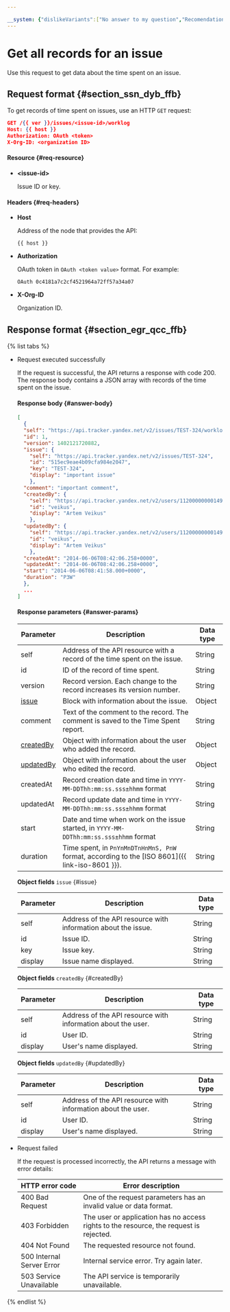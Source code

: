 ```yaml
---

__system: {"dislikeVariants":["No answer to my question","Recomendations didn't help","The content doesn't match title","Other"]}
---
```

# Get all records for an issue

Use this request to get data about the time spent on an issue.

## Request format {#section_ssn_dyb_ffb}

To get records of time spent on issues, use an HTTP `GET` request:

```json
GET /{{ ver }}/issues/<issue-id>/worklog
Host: {{ host }}
Authorization: OAuth <token>
X-Org-ID: <organization ID>
```

#### Resource {#req-resource}

- **\<issue-id\>**

    Issue ID or key.

#### Headers {#req-headers}

- **Host**

    Address of the node that provides the API:

    ```
    {{ host }}
    ```

- **Authorization**

    OAuth token in `OAuth <token value>` format. For example:

    ```
    OAuth 0c4181a7c2cf4521964a72ff57a34a07
    ```

- **X-Org-ID**

    Organization ID.

## Response format {#section_egr_qcc_ffb}

{% list tabs %}

- Request executed successfully

    If the request is successful, the API returns a response with code 200. The response body contains a JSON array with records of the time spent on the issue.

    #### Response body {#answer-body}

    ```json
    [
      {
      "self": "https://api.tracker.yandex.net/v2/issues/TEST-324/worklog/1",
      "id": 1,
      "version": 1402121720882,
      "issue": {
        "self": "https://api.tracker.yandex.net/v2/issues/TEST-324",
        "id": "515ec9eae4b09cfa984e2047",
        "key": "TEST-324",
        "display": "important issue"
        },
      "comment": "important comment",
      "createdBy": {
        "self": "https://api.tracker.yandex.net/v2/users/1120000000014909",
        "id": "veikus",
        "display": "Artem Veikus"
        },
      "updatedBy": {
        "self": "https://api.tracker.yandex.net/v2/users/1120000000014909",
        "id": "veikus",
        "display": "Artem Veikus"
        },
      "createdAt": "2014-06-06T08:42:06.258+0000",
      "updatedAt": "2014-06-06T08:42:06.258+0000",
      "start": "2014-06-06T08:41:58.000+0000",
      "duration": "P3W"
      },
      ...
    ]
    ```

    #### Response parameters {#answer-params}

    | Parameter | Description | Data type |
    | -------- | -------- | ---------- |
    | self | Address of the API resource with a record of the time spent on the issue. | String |
    | id | ID of the record of time spent. | String |
    | version | Record version. Each change to the record increases its version number. | String |
    | [issue](#issue) | Block with information about the issue. | Object |
    | comment | Text of the comment to the record. The comment is saved to the Time Spent report. | String |
    | [createdBy](#createdBy) | Object with information about the user who added the record. | Object |
    | [updatedBy](#updatedBy) | Object with information about the user who edited the record. | Object |
    | createdAt | Record creation date and time in ```YYYY-MM-DDThh:mm:ss.sss±hhmm``` format | String |
    | updatedAt | Record update date and time in ```YYYY-MM-DDThh:mm:ss.sss±hhmm``` format | String |
    | start | Date and time when work on the issue started, in ```YYYY-MM-DDThh:mm:ss.sss±hhmm``` format | String |
    | duration | Time spent, in ```PnYnMnDTnHnMnS, PnW``` format, according to the [ISO 8601]({{ link-iso-8601 }}). | String |

    **Object fields** `issue` {#issue}

    | Parameter | Description | Data type |
    | -------- | -------- | ---------- |
    | self | Address of the API resource with information about the issue. | String |
    | id | Issue ID. | String |
    | key | Issue key. | String |
    | display | Issue name displayed. | String |

    **Object fields** `createdBy` {#createdBy}

    | Parameter | Description | Data type |
    | -------- | -------- | ---------- |
    | self | Address of the API resource with information about the user. | String |
    | id | User ID. | String |
    | display | User's name displayed. | String |

    **Object fields** `updatedBy` {#updatedBy}

    | Parameter | Description | Data type |
    | -------- | -------- | ---------- |
    | self | Address of the API resource with information about the user. | String |
    | id | User ID. | String |
    | display | User's name displayed. | String |

- Request failed

    If the request is processed incorrectly, the API returns a message with error details:

    | HTTP error code | Error description |
    | --------------- | --------------- |
    | 400 Bad Request | One of the request parameters has an invalid value or data format. |
    | 403 Forbidden | The user or application has no access rights to the resource, the request is rejected. |
    | 404 Not Found | The requested resource not found. |
    | 500 Internal Server Error | Internal service error. Try again later. |
    | 503 Service Unavailable | The API service is temporarily unavailable. |

{% endlist %}

